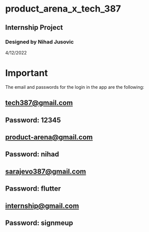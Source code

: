 # product_arena_x_tech_387

## Internship Project

### Designed by Nihad Jusovic
4/12/2022

# Important
The email and passwords for the login in the app are the following:

## tech387@gmail.com
## Password: 12345

## product-arena@gmail.com
## Password: nihad

## sarajevo387@gmail.com
## Password: flutter

## internship@gmail.com
## Password: signmeup
